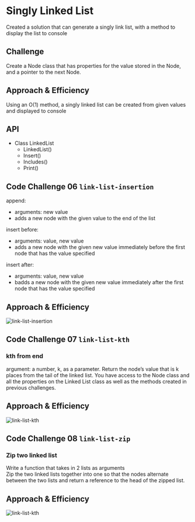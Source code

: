 # Singly Linked List
Created a solution that can generate a singly link list, with a method to display the list to console

## Challenge
Create a Node class that has properties for the value stored in the Node, and a pointer to the next Node.

## Approach & Efficiency
Using an O(1) method, a singly linked list can be created from given values and displayed to console

## API
- Class LinkedList
    - LinkedList()
    - Insert()
    - Includes()
    - Print()  

## Code Challenge 06 `link-list-insertion`

append:
- arguments: new value
- adds a new node with the given value to the end of the list  

insert before:
- arguments: value, new value
- adds a new node with the given new value immediately before the first node that has the value specified

insert after:
- arguments: value, new value
- badds a new node with the given new value immediately after the first node that has the value specified  


## Approach & Efficiency
![link-list-insertion](/challenge/link-list-insertion.png)

## Code Challenge 07 `link-list-kth`

### kth from end
argument: a number, k, as a parameter.
Return the node’s value that is k places from the tail of the linked list.
You have access to the Node class and all the properties on the Linked List class as well as the methods created in previous challenges.


## Approach & Efficiency
![link-list-kth](/challenge/linked-list-kth.png)

## Code Challenge 08 `link-list-zip`

### Zip two linked list
Write a function that takes in 2 lists as arguments  
Zip the two linked lists together into one so that the nodes alternate between the two lists and return a reference to the head of the zipped list.

## Approach & Efficiency
![link-list-kth](/challenge/linked-list-zip.png)
